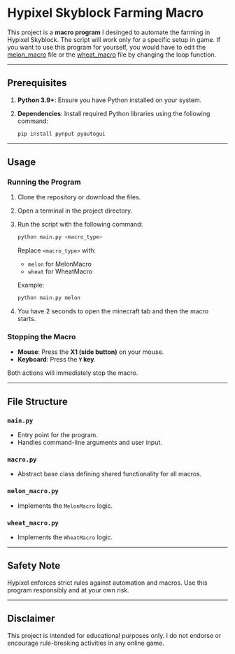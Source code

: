 # Hypixel Skyblock Farming Macro

This project is a **macro program** I desinged to automate the farming in Hypixel Skyblock. The script will work only for a specific setup in game. If you want to use this program for yourself, you would have to edit the [melon_macro](melon_macro.py) file or the [wheat_macro](wheat_macro.py) file by changing the loop function.

---

## Prerequisites

1. **Python 3.9+**: Ensure you have Python installed on your system.
2. **Dependencies**: Install required Python libraries using the following command:

   ```bash
   pip install pynput pyautogui
   ```

---

## Usage

### Running the Program

1. Clone the repository or download the files.
2. Open a terminal in the project directory.
3. Run the script with the following command:

   ```bash
   python main.py <macro_type>
   ```

   Replace `<macro_type>` with:
   - `melon` for MelonMacro
   - `wheat` for WheatMacro

   Example:

   ```bash
   python main.py melon
   ```

4. You have 2 seconds to open the minecraft tab and then the macro starts.

### Stopping the Macro

- **Mouse**: Press the **X1 (side button)** on your mouse.
- **Keyboard**: Press the **`Y` key**.

Both actions will immediately stop the macro.

---

## File Structure

### `main.py`
- Entry point for the program.
- Handles command-line arguments and user input.

### `macro.py`
- Abstract base class defining shared functionality for all macros.

### `melon_macro.py`
- Implements the `MelonMacro` logic.

### `wheat_macro.py`
- Implements the `WheatMacro` logic.

---

## Safety Note

Hypixel enforces strict rules against automation and macros. Use this program responsibly and at your own risk.

---

## Disclaimer

This project is intended for educational purposes only. I do not endorse or encourage rule-breaking activities in any online game.

